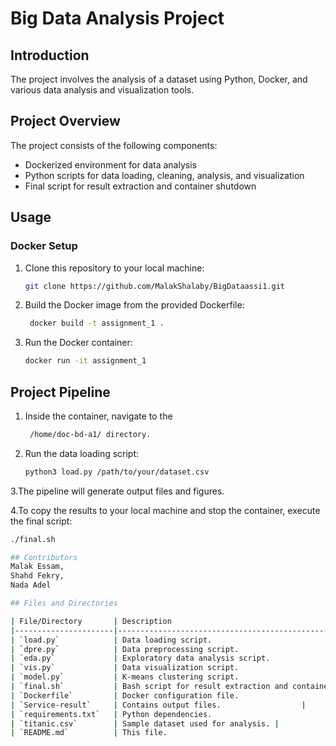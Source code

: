 # Big Data Analysis Project

## Introduction

The project involves the analysis of a dataset using Python, Docker, and various data analysis and visualization tools.

## Project Overview

The project consists of the following components:

- Dockerized environment for data analysis
- Python scripts for data loading, cleaning, analysis, and visualization
- Final script for result extraction and container shutdown

## Usage

### Docker Setup

1. Clone this repository to your local machine:

   ```bash
   git clone https://github.com/MalakShalaby/BigDataassi1.git
2. Build the Docker image from the provided Dockerfile:
   ```bash
    docker build -t assignment_1 .
4. Run the Docker container:
   ```bash
   docker run -it assignment_1

## Project Pipeline

1. Inside the container, navigate to the
   ```bash
    /home/doc-bd-a1/ directory.
3. Run the data loading script:
   ```bash
   python3 load.py /path/to/your/dataset.csv

3.The pipeline will generate output files and figures.

4.To copy the results to your local machine and stop the container, execute the final script:
```bash
./final.sh

## Contributors
Malak Essam,
Shahd Fekry,
Nada Adel

## Files and Directories

| File/Directory       | Description                                    |
|----------------------|-----------------------------------------------|
| `load.py`            | Data loading script.                          |
| `dpre.py`            | Data preprocessing script.                   |
| `eda.py`             | Exploratory data analysis script.            |
| `vis.py`             | Data visualization script.                   |
| `model.py`           | K-means clustering script.                   |
| `final.sh`           | Bash script for result extraction and container shutdown. |
| `Dockerfile`         | Docker configuration file.                   |
| `Service-result`     | Contains output files.                  |
| `requirements.txt`   | Python dependencies.                          |
| `titanic.csv`        | Sample dataset used for analysis. |
| `README.md`          | This file.                                    |




